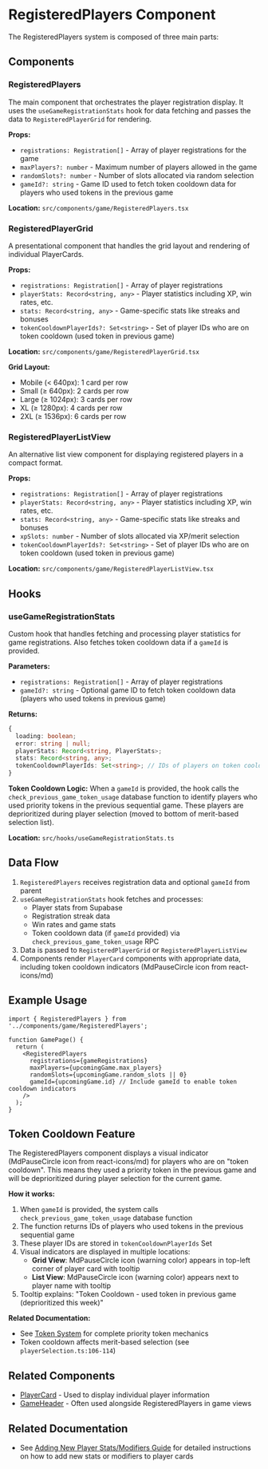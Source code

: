 # RegisteredPlayers Component

The RegisteredPlayers system is composed of three main parts:

## Components

### RegisteredPlayers
The main component that orchestrates the player registration display. It uses the `useGameRegistrationStats` hook for data fetching and passes the data to `RegisteredPlayerGrid` for rendering.

**Props:**
- `registrations: Registration[]` - Array of player registrations for the game
- `maxPlayers?: number` - Maximum number of players allowed in the game
- `randomSlots?: number` - Number of slots allocated via random selection
- `gameId?: string` - Game ID used to fetch token cooldown data for players who used tokens in the previous game

**Location:** `src/components/game/RegisteredPlayers.tsx`

### RegisteredPlayerGrid
A presentational component that handles the grid layout and rendering of individual PlayerCards.

**Props:**
- `registrations: Registration[]` - Array of player registrations
- `playerStats: Record<string, any>` - Player statistics including XP, win rates, etc.
- `stats: Record<string, any>` - Game-specific stats like streaks and bonuses
- `tokenCooldownPlayerIds?: Set<string>` - Set of player IDs who are on token cooldown (used token in previous game)

**Location:** `src/components/game/RegisteredPlayerGrid.tsx`

**Grid Layout:**
- Mobile (< 640px): 1 card per row
- Small (≥ 640px): 2 cards per row
- Large (≥ 1024px): 3 cards per row
- XL (≥ 1280px): 4 cards per row
- 2XL (≥ 1536px): 6 cards per row

### RegisteredPlayerListView
An alternative list view component for displaying registered players in a compact format.

**Props:**
- `registrations: Registration[]` - Array of player registrations
- `playerStats: Record<string, any>` - Player statistics including XP, win rates, etc.
- `stats: Record<string, any>` - Game-specific stats like streaks and bonuses
- `xpSlots: number` - Number of slots allocated via XP/merit selection
- `tokenCooldownPlayerIds?: Set<string>` - Set of player IDs who are on token cooldown (used token in previous game)

**Location:** `src/components/game/RegisteredPlayerListView.tsx`

## Hooks

### useGameRegistrationStats
Custom hook that handles fetching and processing player statistics for game registrations. Also fetches token cooldown data if a `gameId` is provided.

**Parameters:**
- `registrations: Registration[]` - Array of player registrations
- `gameId?: string` - Optional game ID to fetch token cooldown data (players who used tokens in previous game)

**Returns:**
```typescript
{
  loading: boolean;
  error: string | null;
  playerStats: Record<string, PlayerStats>;
  stats: Record<string, any>;
  tokenCooldownPlayerIds: Set<string>; // IDs of players on token cooldown
}
```

**Token Cooldown Logic:**
When a `gameId` is provided, the hook calls the `check_previous_game_token_usage` database function to identify players who used priority tokens in the previous sequential game. These players are deprioritized during player selection (moved to bottom of merit-based selection list).

**Location:** `src/hooks/useGameRegistrationStats.ts`

## Data Flow

1. `RegisteredPlayers` receives registration data and optional `gameId` from parent
2. `useGameRegistrationStats` hook fetches and processes:
   - Player stats from Supabase
   - Registration streak data
   - Win rates and game stats
   - Token cooldown data (if `gameId` provided) via `check_previous_game_token_usage` RPC
3. Data is passed to `RegisteredPlayerGrid` or `RegisteredPlayerListView`
4. Components render `PlayerCard` components with appropriate data, including token cooldown indicators (MdPauseCircle icon from react-icons/md)

## Example Usage

```tsx
import { RegisteredPlayers } from '../components/game/RegisteredPlayers';

function GamePage() {
  return (
    <RegisteredPlayers
      registrations={gameRegistrations}
      maxPlayers={upcomingGame.max_players}
      randomSlots={upcomingGame.random_slots || 0}
      gameId={upcomingGame.id} // Include gameId to enable token cooldown indicators
    />
  );
}
```

## Token Cooldown Feature

The RegisteredPlayers component displays a visual indicator (MdPauseCircle icon from react-icons/md) for players who are on "token cooldown". This means they used a priority token in the previous game and will be deprioritized during player selection for the current game.

**How it works:**
1. When `gameId` is provided, the system calls `check_previous_game_token_usage` database function
2. The function returns IDs of players who used tokens in the previous sequential game
3. These player IDs are stored in `tokenCooldownPlayerIds` Set
4. Visual indicators are displayed in multiple locations:
   - **Grid View**: MdPauseCircle icon (warning color) appears in top-left corner of player card with tooltip
   - **List View**: MdPauseCircle icon (warning color) appears next to player name with tooltip
5. Tooltip explains: "Token Cooldown - used token in previous game (deprioritized this week)"

**Related Documentation:**
- See [Token System](../TokenSystem.md) for complete priority token mechanics
- Token cooldown affects merit-based selection (see `playerSelection.ts:106-114`)

## Related Components
- [PlayerCard](./PlayerCard.md) - Used to display individual player information
- [GameHeader](./GameHeader.md) - Often used alongside RegisteredPlayers in game views

## Related Documentation
- See [Adding New Player Stats/Modifiers Guide](../guides/adding-player-stats.md) for detailed instructions on how to add new stats or modifiers to player cards
